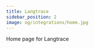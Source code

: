 ```yaml
---
title: Langtrace
sidebar_position: 2
image: og/integrations/home.jpg
---
```


Home page for Langtrace